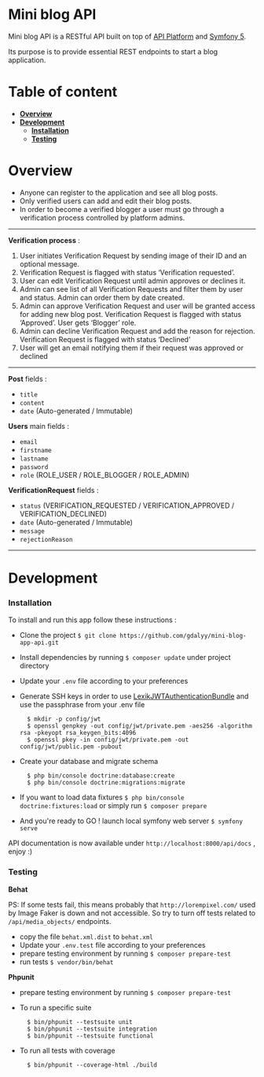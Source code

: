 # Mini blog API 

Mini blog API  is a RESTful API built on top of [API Platform](https://api-platform.com/) and [Symfony 5](https://symfony.com/).

Its purpose is to provide essential REST endpoints to start a blog application.


# Table of content

- **[Overview](#Overview)**
- **[Development](#Development)**
	- **[Installation](#installation)**
	- **[Testing](#testing)**

# Overview 

- Anyone can register to the application and see all blog posts. 
- Only verified users can add and edit their blog posts. 
- In order to become a verified blogger a user must go through a verification process
controlled by platform admins. 

---

**Verification process** : 
1. User initiates Verification Request by sending image of their ID and an optional
message.
2. Verification Request is flagged with status ‘Verification requested’.
3. User can edit Verification Request until admin approves or declines it.
4. Admin can see list of all Verification Requests and filter them by user and status. Admin
can order them by date created.
5. Admin can approve Verification Request and user will be granted access for adding new
blog post. Verification Request is flagged with status ‘Approved’. User gets ‘Blogger’
role.
6. Admin can decline Verification Request and add the reason for rejection. Verification
Request is flagged with status ‘Declined’
7. User will get an email notifying them if their request was approved or declined

---

**Post** fields : 

* `title`
* `content`
* `date` (Auto-generated / Immutable)

**Users** main fields : 

* `email` 
* `firstname`
* `lastname`
* `password`
* `role` (ROLE_USER / ROLE_BLOGGER / ROLE_ADMIN)

**VerificationRequest** fields : 

* `status` (VERIFICATION_REQUESTED / VERIFICATION_APPROVED / VERIFICATION_DECLINED)
* `date` (Auto-generated / Immutable)
* `message`
* `rejectionReason`

---

# Development 

### Installation 

To install and run this app follow these instructions : 

- Clone the project ```$ git clone https://github.com/gdalyy/mini-blog-app-api.git```
- Install dependencies by running ```$ composer update``` under project directory
- Update your `.env` file according to your preferences
- Generate SSH keys in order to use [LexikJWTAuthenticationBundle](https://github.com/lexik/LexikJWTAuthenticationBundle/blob/master/Resources/doc/index.md#installation) and use the passphrase from your .env file

        $ mkdir -p config/jwt
        $ openssl genpkey -out config/jwt/private.pem -aes256 -algorithm rsa -pkeyopt rsa_keygen_bits:4096
        $ openssl pkey -in config/jwt/private.pem -out config/jwt/public.pem -pubout
- Create your database and migrate schema 

        $ php bin/console doctrine:database:create 
        $ php bin/console doctrine:migrations:migrate
        
- If you want to load data fixtures ```$ php bin/console doctrine:fixtures:load``` or simply run ```$ composer prepare```  
- And you're ready to GO ! launch local symfony web server ```$ symfony serve```          

API documentation is now available under `http://localhost:8000/api/docs` , enjoy :)

### Testing 
**Behat** 

PS: If some tests fail, this means probably that `http://lorempixel.com/` 
used by Image Faker is down and not accessible. 
So try to turn off tests related to `/api/media_objects/` endpoints.

- copy the file `behat.xml.dist` to `behat.xml` 
- Update your `.env.test` file according to your preferences
- prepare testing environment by running ```$ composer prepare-test```
- run tests ```$ vendor/bin/behat```

**Phpunit** 
- prepare testing environment by running ```$ composer prepare-test```
- To run a specific suite

        $ bin/phpunit --testsuite unit
        $ bin/phpunit --testsuite integration
        $ bin/phpunit --testsuite functional
        
- To run all tests with coverage 

        $ bin/phpunit --coverage-html ./build
